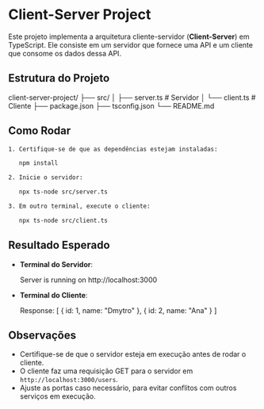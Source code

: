 # Client-Server Project

Este projeto implementa a arquitetura cliente-servidor (**Client-Server**) em TypeScript. Ele consiste em um servidor que fornece uma API e um cliente que consome os dados dessa API.

## Estrutura do Projeto

client-server-project/
├── src/
│   ├── server.ts          # Servidor
│   └── client.ts          # Cliente
├── package.json
├── tsconfig.json
└── README.md

## Como Rodar
```bash
1. Certifique-se de que as dependências estejam instaladas:

   npm install

2. Inicie o servidor:

   npx ts-node src/server.ts

3. Em outro terminal, execute o cliente:

   npx ts-node src/client.ts
```
## Resultado Esperado

- **Terminal do Servidor**:

  Server is running on http://localhost:3000

- **Terminal do Cliente**:

  Response: 
  [
    { id: 1, name: "Dmytro" },
    { id: 2, name: "Ana" }
  ]

## Observações

- Certifique-se de que o servidor esteja em execução antes de rodar o cliente.
- O cliente faz uma requisição GET para o servidor em `http://localhost:3000/users`.
- Ajuste as portas caso necessário, para evitar conflitos com outros serviços em execução.
